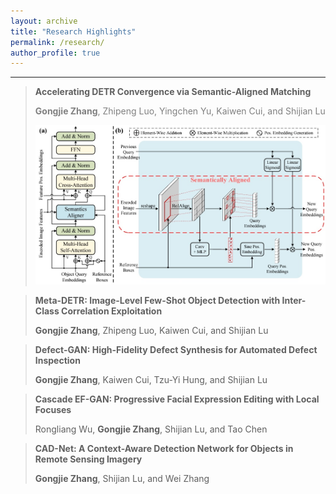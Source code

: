```yaml
---
layout: archive
title: "Research Highlights"
permalink: /research/
author_profile: true
---
```



<style>
gray { color: gray }
</style>


------


> **Accelerating DETR Convergence via Semantic-Aligned Matching**
>
>  **<gray>Gongjie Zhang<gray>**<gray>, Zhipeng Luo, Yingchen Yu, Kaiwen Cui, and Shijian Lu <gray>
>
> <img src="/images/SAM-DETR.jpg" alt="drawing" width="500"/>



> **Meta-DETR: Image-Level Few-Shot Object Detection with Inter-Class Correlation Exploitation**
>
>  
> **Gongjie Zhang**, Zhipeng Luo, Kaiwen Cui, and Shijian Lu


> **Defect-GAN: High-Fidelity Defect Synthesis for Automated Defect Inspection**
>  
> **Gongjie Zhang**, Kaiwen Cui, Tzu-Yi Hung, and Shijian Lu


> **Cascade EF-GAN: Progressive Facial Expression Editing with Local Focuses**
>  
> Rongliang Wu, **Gongjie Zhang**, Shijian Lu, and Tao Chen


> **CAD-Net: A Context-Aware Detection Network for Objects in Remote Sensing Imagery**
>  
> **Gongjie Zhang**, Shijian Lu, and Wei Zhang